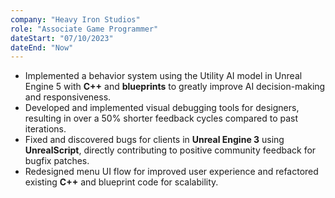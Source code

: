 ```yaml
---
company: "Heavy Iron Studios"
role: "Associate Game Programmer"
dateStart: "07/10/2023"
dateEnd: "Now"
---
```


- Implemented a behavior system using the Utility AI model in Unreal Engine 5 with **C++** and **blueprints** to greatly improve AI
decision-making and responsiveness.
- Developed and implemented visual debugging tools for designers, resulting in over a 50% shorter feedback cycles compared to
past iterations.
- Fixed and discovered bugs for clients in **Unreal Engine 3** using **UnrealScript**, directly contributing to positive community
feedback for bugfix patches.
- Redesigned menu UI flow for improved user experience and refactored existing **C++** and blueprint code for scalability.